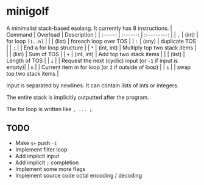 # minigolf
A minimalist stack-based esolang. It currently has 8 instructions:
| Command | Overload | Description |
| :-----: | :------: | :---------: |
| `,`     | (int)    | for loop `[1..n]` |
|         | (list)   | foreach loop over TOS |
| `:`     | (any)    | duplicate TOS |
| `;`     |          | End a for loop structure |
| `*`     | (int, int) | Multiply top two stack items |
|         | (list) | Sum of TOS |
| `+`     | (int, int) | Add top two stack items |
|         | (list) | Length of TOS |
| `i`     |        | Request the next (cyclic) input (or `-1` if input is empty)|
| `n`     |        | Current item in for loop (or `2` if outside of loop) |
| `s`     |        | swap top two stack items |

Input is separated by newlines. It can contain lists of ints or integers.

The entire stack is implicitly outputted after the program.

The for loop is written like `, ... ;`.

## TODO
* Make `s+` push `-1`
* Implement filter loop
* Add implicit input
* Add implicit `;` completion
* Implement some more flags
* Implement source code octal encoding / decoding
